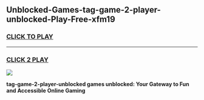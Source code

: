 
## Unblocked-Games-tag-game-2-player-unblocked-Play-Free-xfm19
<h3>
<a href="https://premium76.site?title=tag-game-2-player-unblocked&ref=18A1">CLICK TO PLAY</a></h3>
<hr>

<h3>
<a href="https://premium76.site?title=tag-game-2-player-unblocked&ref=18A1">CLICK 2 PLAY</a>
  
</h3>

<a href="https://premium76.site?title=tag-game-2-player-unblocked&ref=18A1"><img src="https://clearcache.store/games.png"></a>


**tag-game-2-player-unblocked games unblocked: Your Gateway to Fun and Accessible Online Gaming**
